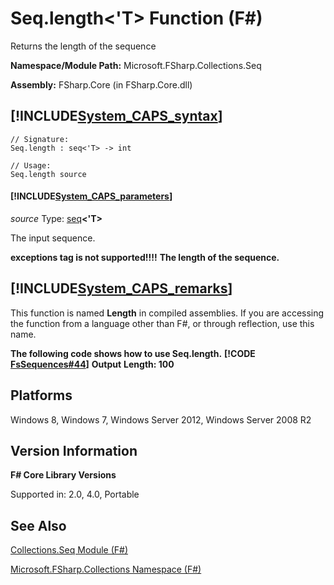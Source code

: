 # Seq.length<'T> Function (F#)

Returns the length of the sequence

**Namespace/Module Path:** Microsoft.FSharp.Collections.Seq

**Assembly:** FSharp.Core (in FSharp.Core.dll)


## [!INCLUDE[System_CAPS_syntax](//System/Token/System_CAPS_syntax_md.md)]

```
// Signature:
Seq.length : seq<'T> -> int

// Usage:
Seq.length source
```

#### [!INCLUDE[System_CAPS_parameters](//System/Token/System_CAPS_parameters_md.md)]
*source*
Type: [seq](http://msdn.microsoft.com/en-us/library/2f0c87c6-8a0d-4d33-92a6-10d1d037ce75)**&lt;'T&gt;**


The input sequence.



**exceptions tag is not supported!!!!**
**The length of the sequence.**
## [!INCLUDE[System_CAPS_remarks](//System/Token/System_CAPS_remarks_md.md)]
This function is named **Length** in compiled assemblies. If you are accessing the function from a language other than F#, or through reflection, use this name.

**The following code shows how to use Seq.length.**
**[!CODE [FsSequences#44](../CodeSnippet/VS_Snippets_Fsharp/fssequences/FSharp/fs/program.fs#44)]**
**Output**
**Length: 100**
## Platforms
Windows 8, Windows 7, Windows Server 2012, Windows Server 2008 R2


## Version Information
**F# Core Library Versions**

Supported in: 2.0, 4.0, Portable




## See Also
[Collections.Seq Module &#40;F&#35;&#41;](Collections.Seq+Module+28%F%2329%.md)

[Microsoft.FSharp.Collections Namespace &#40;F&#35;&#41;](Microsoft.FSharp.Collections+Namespace+28%F%2329%.md)

